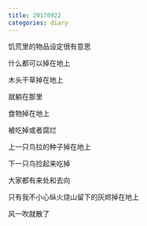 ```yaml
---
title: 20170922
categories: diary
---
```


饥荒里的物品设定很有意思

什么都可以掉在地上

木头干草掉在地上

就躺在那里

食物掉在地上

被吃掉或者腐烂

上一只鸟拉的种子掉在地上

下一只鸟捡起来吃掉

大家都有来处和去向

只有我不小心纵火烧山留下的灰烬掉在地上

风一吹就散了